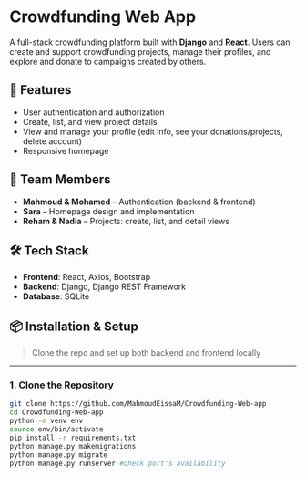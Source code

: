 # Crowdfunding Web App

A full-stack crowdfunding platform built with **Django** and **React**. Users can create and support crowdfunding projects, manage their profiles, and explore and donate to campaigns created by others.

## 🚀 Features

- User authentication and authorization
- Create, list, and view project details
- View and manage your profile (edit info, see your donations/projects, delete account)
- Responsive homepage

## 👥 Team Members

- **Mahmoud & Mohamed** – Authentication (backend & frontend)
- **Sara** – Homepage design and implementation
- **Reham & Nadia** – Projects: create, list, and detail views

## 🛠️ Tech Stack

- **Frontend**: React, Axios, Bootstrap
- **Backend**: Django, Django REST Framework
- **Database**: SQLite

## 📦 Installation & Setup

> Clone the repo and set up both backend and frontend locally

---

### 1. Clone the Repository

```bash
git clone https://github.com/MahmoudEissaM/Crowdfunding-Web-app
cd Crowdfunding-Web-app
python -m venv env
source env/bin/activate 
pip install -r requirements.txt
python manage.py makemigrations
python manage.py migrate
python manage.py runserver #Check port's availability
